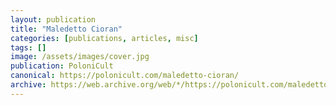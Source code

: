```yaml
---
layout: publication
title: "Maledetto Cioran"
categories: [publications, articles, misc]
tags: []
image: /assets/images/cover.jpg
publication: PoloniCult
canonical: https://polonicult.com/maledetto-cioran/
archive: https://web.archive.org/web/*/https://polonicult.com/maledetto-cioran/
---
```

